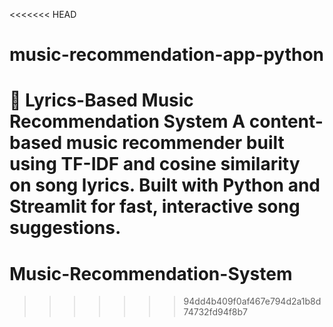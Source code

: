 <<<<<<< HEAD
# music-recommendation-app-python
🎵 Lyrics-Based Music Recommendation System A content-based music recommender built using TF-IDF and cosine similarity on song lyrics. Built with Python and Streamlit for fast, interactive song suggestions.
=======
# Music-Recommendation-System
>>>>>>> 94dd4b409f0af467e794d2a1b8d74732fd94f8b7
